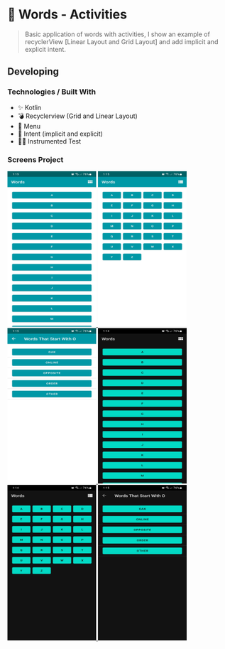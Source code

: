 # 🚀 Words - Activities

> Basic application of words with activities, I show an example of
> recyclerView [Linear Layout and  Grid Layout] and add implicit and explicit intent.

## Developing

### Technologies / Built With

- ✨ Kotlin
- 💣 Recyclerview (Grid and Linear Layout)
- 🧽 Menu
- 💅 Intent (implicit and explicit)
- 💅🏾 Instrumented Test

### Screens Project

<p>
  <a href="#">
    <img src="https://github.com/josesreyesdev/AssetsProjects/blob/main/04%20-%2005%20Words%20and%20Words%20Fragments/lettersListScreen.jpg" alt="screen" width="200" height="350" />
  </a>
  <a href="#">
    <img src="https://github.com/josesreyesdev/AssetsProjects/blob/main/04%20-%2005%20Words%20and%20Words%20Fragments/lettersGridScreen.jpg" alt="screen" width="200" height="350" />
  </a>
  <a href="#">
    <img src="https://github.com/josesreyesdev/AssetsProjects/blob/main/04%20-%2005%20Words%20and%20Words%20Fragments/wordsGridScreen.jpg" alt="screen" width="200" height="350" />
  </a>
  <a href="#">
    <img src="https://github.com/josesreyesdev/AssetsProjects/blob/main/04%20-%2005%20Words%20and%20Words%20Fragments/lettersListScreenNight.jpg" alt="screen" width="200" height="350" />
  </a>
  <a href="#">
    <img src="https://github.com/josesreyesdev/AssetsProjects/blob/main/04%20-%2005%20Words%20and%20Words%20Fragments/lettersGridScreenNight.jpg" alt="screen" width="200" height="350" />
  </a>
  <a href="#">
    <img src="https://github.com/josesreyesdev/AssetsProjects/blob/main/04%20-%2005%20Words%20and%20Words%20Fragments/wordsListScreenNight.jpg" alt="screen" width="200" height="350" />
  </a>
</p>